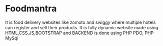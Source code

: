 # Foodmantra
It is food delivery websites like zomoto and swiggy where multiple hotels can register and sell their products. It is fully dynamic website made using HTML,CSS,JS,BOOTSTRAP and BACKEND is done using PHP PDO, PHP MySql
